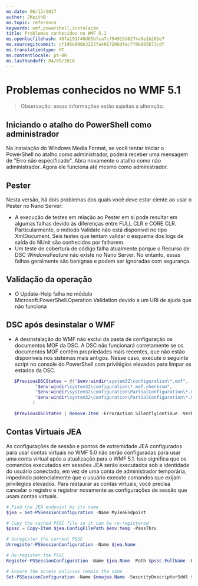 ```yaml
---
ms.date: 06/12/2017
author: JKeithB
ms.topic: reference
keywords: wmf,powershell,instalação
title: Problemas conhecidos no WMF 5.1
ms.openlocfilehash: 467a191f40d85bfca7c794915d6274a9a1b201e7
ms.sourcegitcommit: cf195b090b3223fa4917206dfec7f0b603873cdf
ms.translationtype: HT
ms.contentlocale: pt-BR
ms.lasthandoff: 04/09/2018
---
```

# <a name="known-issues-in-wmf-51"></a>Problemas conhecidos no WMF 5.1 #

> Observação: essas informações estão sujeitas a alteração.

## <a name="starting-powershell-shortcut-as-administrator"></a>Iniciando o atalho do PowerShell como administrador
Na instalação do Windows Media Format, se você tentar iniciar o PowerShell no atalho como administrador, poderá receber uma mensagem de "Erro não especificado".
Abra novamente o atalho como não administrador. Agora ele funciona até mesmo como administrador.

## <a name="pester"></a>Pester
Nesta versão, há dois problemas dos quais você deve estar ciente ao usar o Pester no Nano Server:

* A execução de testes em relação ao Pester em si pode resultar em algumas falhas devido às diferenças entre FULL CLR e CORE CLR. Particularmente, o método Validate não está disponível no tipo XmlDocument. Seis testes que tentam validar o esquema dos logs de saída do NUnit são conhecidos por falharem.
* Um teste de cobertura de código falha atualmente porque o Recurso de DSC *WindowsFeature* não existe no Nano Server. No entanto, essas falhas geralmente são benignas e podem ser ignoradas com segurança.

## <a name="operation-validation"></a>Validação da operação

* O Update-Help falha no módulo Microsoft.PowerShell.Operation.Validation devido a um URI de ajuda que não funciona

## <a name="dsc-after-uninstall-wmf"></a>DSC após desinstalar o WMF
* A desinstalação do WMF não exclui da pasta de configuração os documentos MOF da DSC. A DSC não funcionará corretamente se os documentos MOF contêm propriedades mais recentes, que não estão disponíveis nos sistemas mais antigos. Nesse caso, execute o seguinte script no console do PowerShell com privilégios elevados para limpar os estados da DSC.
 ```powershell
    $PreviousDSCStates = @("$env:windir\system32\configuration\*.mof",
            "$env:windir\system32\configuration\*.mof.checksum",
            "$env:windir\system32\configuration\PartialConfiguration\*.mof",
            "$env:windir\system32\configuration\PartialConfiguration\*.mof.checksum"
           )

    $PreviousDSCStates | Remove-Item -ErrorAction SilentlyContinue -Verbose
 ```

## <a name="jea-virtual-accounts"></a>Contas Virtuais JEA
As configurações de sessão e pontos de extremidade JEA configurados para usar contas virtuais no WMF 5.0 não serão configuradas para usar uma conta virtual após a atualização para o WMF 5.1.
Isso significa que os comandos executados em sessões JEA serão executados sob a identidade do usuário conectado, em vez de uma conta de administrador temporária, impedindo potencialmente que o usuário execute comandos que exijam privilégios elevados.
Para restaurar as contas virtuais, você precisa cancelar o registro e registrar novamente as configurações de sessão que usam contas virtuais.

```powershell
# Find the JEA endpoint by its name
$jea = Get-PSSessionConfiguration -Name MyJeaEndpoint

# Copy the cached PSSC file so it can be re-registered
$pssc = Copy-Item $jea.ConfigFilePath $env:temp -PassThru

# Unregister the current PSSC
Unregister-PSSessionConfiguration -Name $jea.Name

# Re-register the PSSC
Register-PSSessionConfiguration -Name $jea.Name -Path $pssc.FullName -Force

# Ensure the access policies remain the same
Set-PSSessionConfiguration -Name $newjea.Name -SecurityDescriptorSddl $jea.SecurityDescriptorSddl
```